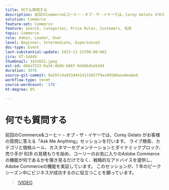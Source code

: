 ```yaml
---
title: 何でも質問する
description: 前回のCommerce&コーヒー・オブ・ザ・イヤーでは、Corey Gelato がお客様の質問に答える「Ask Me Anything」セッションを行います。 ライブ検索、カテゴリと価格ルール、カスタマーセグメンテーションとダイナミックブロック、売り手が B2B の見積もりを始め、コーリーのお気に入りのAdobe Commerceの機能が何であるかを覗き見るだけでなく、戦略的なアドバイスを提供し、Adobe Commerceの機能を実証しています。 このセッションが、1 年のピークシーズン中にビジネスが成功するのに役立つことを願っています。
solution: Commerce
feature-set: Commerce
feature: Search, Categories, Price Rules, Customers, B2B
topic: Commerce
role: Admin, Leader, User
level: Beginner, Intermediate, Experienced
doc-type: Event
last-substantial-update: 2023-11-15T00:00:00Z
jira: KT-14449
thumbnail: 3425651.jpeg
exl-id: db6a7232-6a34-4b86-b66f-0dddb41e5d44
duration: 3576
source-git-commit: 9a297cda953d4414131657f9ac84580aea0eabeb
workflow-type: tm+mt
source-wordcount: '176'
ht-degree: 0%

---
```


# 何でも質問する

前回のCommerce&amp;コーヒー・オブ・ザ・イヤーでは、Corey Gelato がお客様の質問に答える「Ask Me Anything」セッションを行います。 ライブ検索、カテゴリと価格ルール、カスタマーセグメンテーションとダイナミックブロック、売り手が B2B の見積もりを始め、コーリーのお気に入りのAdobe Commerceの機能が何であるかを覗き見るだけでなく、戦略的なアドバイスを提供し、Adobe Commerceの機能を実証しています。 このセッションが、1 年のピークシーズン中にビジネスが成功するのに役立つことを願っています。

>[!VIDEO](https://video.tv.adobe.com/v/3425651/?learn=on)
